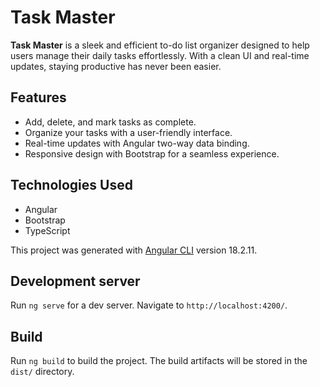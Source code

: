 # Task Master  

**Task Master** is a sleek and efficient to-do list organizer designed to help users manage their daily tasks effortlessly. With a clean UI and real-time updates, staying productive has never been easier.  

## Features  
- Add, delete, and mark tasks as complete.  
- Organize your tasks with a user-friendly interface.  
- Real-time updates with Angular two-way data binding.  
- Responsive design with Bootstrap for a seamless experience.  

## Technologies Used  
- Angular  
- Bootstrap  
- TypeScript  

This project was generated with [Angular CLI](https://github.com/angular/angular-cli) version 18.2.11.

## Development server

Run `ng serve` for a dev server. 
Navigate to `http://localhost:4200/`. 

## Build

Run `ng build` to build the project. The build artifacts will be stored in the `dist/` directory.


